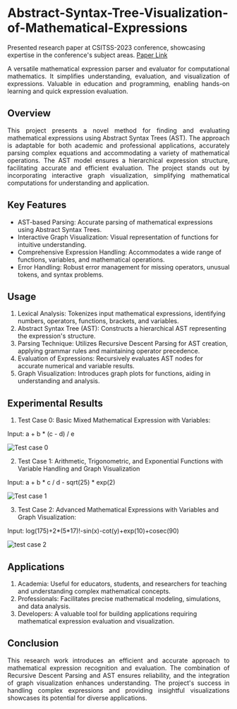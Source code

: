 # Abstract-Syntax-Tree-Visualization-of-Mathematical-Expressions



Presented research paper at CSITSS-2023 conference, showcasing expertise in the conference's subject areas. [Paper Link](https://ieeexplore.ieee.org/document/10334103)

<div align="justify"> A versatile mathematical expression parser and evaluator for computational mathematics. It simplifies understanding, evaluation, and visualization of expressions. Valuable in education and programming, enabling hands-on learning and quick expression evaluation. </div>



## Overview

 <div align="justify"> This project presents a novel method for finding and evaluating mathematical expressions using Abstract Syntax Trees (AST). The approach is adaptable for both academic and professional applications, accurately parsing complex equations and accommodating a variety of mathematical operations. The AST model ensures a hierarchical expression structure, facilitating accurate and efficient evaluation. The project stands out by incorporating interactive graph visualization, simplifying mathematical computations for understanding and application. </div>
 

## Key Features

* AST-based Parsing: Accurate parsing of mathematical expressions using Abstract Syntax Trees.
* Interactive Graph Visualization: Visual representation of functions for intuitive understanding.
* Comprehensive Expression Handling: Accommodates a wide range of functions, variables, and mathematical operations.
* Error Handling: Robust error management for missing operators, unusual tokens, and syntax problems.
 
## Usage

1. Lexical Analysis: Tokenizes input mathematical expressions, identifying numbers, operators, functions, brackets, and variables.
2. Abstract Syntax Tree (AST): Constructs a hierarchical AST representing the expression's structure.
3. Parsing Technique: Utilizes Recursive Descent Parsing for AST creation, applying grammar rules and maintaining operator precedence.
4. Evaluation of Expressions: Recursively evaluates AST nodes for accurate numerical and variable results.
5. Graph Visualization: Introduces graph plots for functions, aiding in understanding and analysis.


## Experimental Results

1. Test Case 0:  Basic Mixed Mathematical Expression with Variables:

Input: a + b * (c - d) / e

![Test case 0](https://github.com/shivatejapecheti/Abstract-Syntax-Tree-Visualization-of-Mathematical-Expressions/assets/126412107/27a68552-ee0b-4718-ad4a-02ea88c825c6)

2. Test Case 1: Arithmetic, Trigonometric, and Exponential Functions with Variable Handling and Graph Visualization

Input: a + b * c / d - sqrt(25) * exp(2)

![Test case 1](https://github.com/shivatejapecheti/Abstract-Syntax-Tree-Visualization-of-Mathematical-Expressions/assets/126412107/45ae8cd0-54fc-4999-b54f-f37f834cc2ff)

3. Test Case 2: Advanced Mathematical Expressions with Variables and Graph Visualization:

Input: log(175)+2*(5*17)!-sin(x)-cot(y)+exp(10)+cosec(90)

![test case 2](https://github.com/shivatejapecheti/Abstract-Syntax-Tree-Visualization-of-Mathematical-Expressions/assets/126412107/268caa6d-fd43-46ac-9255-628db3b97549)

## Applications

1. Academia: Useful for educators, students, and researchers for teaching and understanding complex mathematical concepts.
2. Professionals: Facilitates precise mathematical modeling, simulations, and data analysis.
3. Developers: A valuable tool for building applications requiring mathematical expression evaluation and visualization. 


## Conclusion

 <div align="justify"> This research work introduces an efficient and accurate approach to mathematical expression recognition and evaluation. The combination of Recursive Descent Parsing and AST ensures reliability, and the integration of graph visualization enhances understanding. The project's success in handling complex expressions and providing insightful visualizations showcases its potential for diverse applications. </div>
